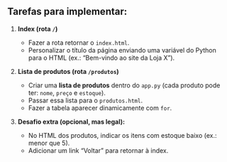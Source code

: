 ## Tarefas para implementar:

1. **Index (rota `/`)**

   * Fazer a rota retornar o `index.html`.
   * Personalizar o título da página enviando uma variável do Python para o HTML (ex.: “Bem-vindo ao site da Loja X”).

2. **Lista de produtos (rota `/produtos`)**

   * Criar uma **lista de produtos** dentro do `app.py` (cada produto pode ter: `nome`, `preço` e `estoque`).
   * Passar essa lista para o `produtos.html`.
   * Fazer a tabela aparecer dinamicamente com `for`.

3. **Desafio extra (opcional, mas legal):**

   * No HTML dos produtos, indicar os itens com estoque baixo (ex.: menor que 5).
   * Adicionar um link “Voltar” para retornar à index.